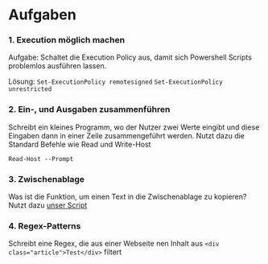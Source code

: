 # Aufgaben

### 1. Execution möglich machen
Aufgabe: Schaltet die Execution Policy aus, damit sich Powershell Scripts problemlos ausführen lassen.

Lösung:
`Set-ExecutionPolicy remotesigned`
`Set-ExecutionPolicy unrestricted`

### 2. Ein-, und Ausgaben zusammenführen
Schreibt ein kleines Programm, wo der Nutzer zwei Werte eingibt und diese Eingaben dann in einer Zeile zusammengeführt werden.
Nutzt dazu die Standard Befehle wie Read und Write-Host

```
Read-Host --Prompt
```

### 3. Zwischenablage
Was ist die Funktion, um einen Text in die Zwischenablage zu kopieren?
Nutzt dazu [unser Script](../the_zusammenfasser.ps1)

### 4. Regex-Patterns
Schreibt eine Regex, die aus einer Webseite nen Inhalt aus `<div class="article">Test</div>` filtert




